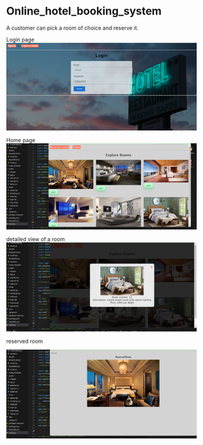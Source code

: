 # Online_hotel_booking_system 
A customer can pick a room of choice and reserve it.

Login page 
<img src='./public/images/ss0.png'>

Home page
<img src='./public/images/ss1.png'>

detailed view of a room
<img src='./public/images/ss2.png'>

reserved room

<img src='./public/images/ss3.png'>
